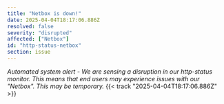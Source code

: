 ```yaml
---
title: "Netbox is down!"
date: 2025-04-04T18:17:06.886Z
resolved: false
severity: "disrupted"
affected: ["Netbox"]
id: "http-status-netbox"
section: issue
---
```


**Automated system alert* - We are sensing a disruption in our http-status monitor. This means that end users may experience issues with our "Netbox". This may be temporary.* {{< track "2025-04-04T18:17:06.886Z" >}}
